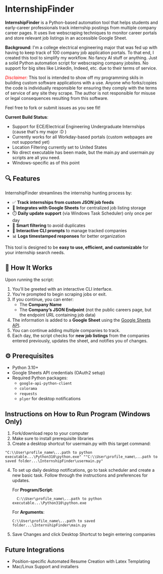 # InternshipFinder

**InternshipFinder** is a Python-based automation tool that helps students and early-career professionals track internship postings from multiple company career pages. 
It uses live webscraping techniques to monitor career portals and store relevant job listings in an accessible Google Sheet.

**Background**:
I'm a college electrical engineering major that was fed up with having to keep track of 100 company job application portals. To that end, I created this tool to simplify my workflow. No fancy AI stuff or anything. Just a solid Python automation script for webscraping company jobsites. No support for big sites like Linkedin, Indeed, etc. due to their terms of service.

<span style="color:red;">*Disclaimer:*</span>
This tool is intended to show off my programming skils in building custom software applications with a use. 
Anyone who forks/copies the code is individually responsible for ensuring they comply with the terms of service of any site they scrape. 
The author is not responsible for misuse or legal consequences resulting from this software.

Feel free to fork or submit issues as you see fit!

**Current Build Status**:
- Support for ECE/Electrical Engineering Undergraduate Internships (cause that's my major :D )
- Currently works for all Workday-based portals (custom webpages are not supported yet)
- Location Filtering currently set to United States
- No direct executable has been made, but the main.py and usermain.py scripts are all you need.
- Windows-specific as of this point

## 🔍 Features
InternshipFinder streamlines the internship hunting process by:
- ✅ **Track internships from custom JSON job feeds**
- 📄 **Integrates with Google Sheets** for centralized job listing storage
- ⏱️ **Daily update support** (via Windows Task Scheduler) only once per day
- 🧠 **Smart filtering** to avoid duplicates
- 💬 **Interactive CLI prompts** to manage tracked companies
- 📊 **Logs timestamped responses** for better organization

This tool is designed to be **easy to use, efficient, and customizable** for your internship search needs.

## 🔧 How It Works
Upon running the script:
1. You'll be greeted with an interactive CLI interface.
2. You're prompted to begin scraping jobs or exit.
3. If you continue, you can enter:
   - The **Company Name**
   - The **Company’s JSON Endpoint** (not the public careers page, but the endpoint URL containing job data)
4. The information is added to a **Google Sheet** using the [Google Sheets API](https://developers.google.com/sheets/api).
5. You can continue adding multiple companies to track.
6. Each day, the script checks for **new job listings** from the companies entered previously, updates the sheet, and notifies you of changes.

## ⚙️ Prerequisites
- Python 3.10+
- Google Sheets API credentials (OAuth2 setup)
- Required Python packages:
  - `google-api-python-client`
  - `colorama`
  - `requests`
  - `plyer` for desktop notifications

## Instructions on How to Run Program (Windows Only)
1. Fork/download repo to your computer
2. Make sure to install prerequisite libraries
3. Create a desktop shortcut for usermain.py with this target command:
```
"C:\\User\profile_name\...path to python executable...\Python310\python.exe" ""C:\\User\profile_name\...path to saved folder...\InternshipFinder\usermain.py"
```
4. To set up daily desktop notifications, go to task scheduler and create a new basic task. Follow through the instructions and preferences for updates.

    For **Program/Script**:
    ```
      C:\\User\profile_name\...path to python executable...\Python310\python.exe
    ```

    For **Arguments**:
    ```
    C:\\User\profile_name\...path to saved folder...\InternshipFinder\main.py
    ```
5. Save Changes and click Desktop Shortcut to begin entering companies

## Future Integrations
- Position-specific Automated Resume Creation with Latex Templating
- Mac/Linux Support and installers
   
